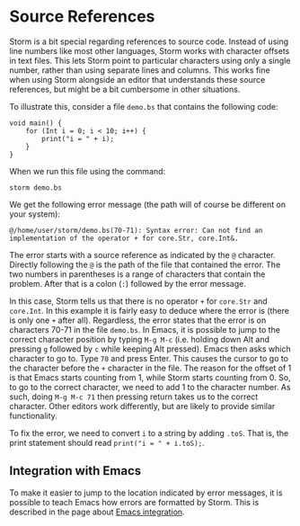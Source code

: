 Source References
=================

Storm is a bit special regarding references to source code. Instead of using line numbers like most
other languages, Storm works with character offsets in text files. This lets Storm point to
particular characters using only a single number, rather than using separate lines and columns. This
works fine when using Storm alongside an editor that understands these source references, but might
be a bit cumbersome in other situations.

To illustrate this, consider a file `demo.bs` that contains the following code:

```bs
void main() {
    for (Int i = 0; i < 10; i++) {
        print("i = " + i);
    }
}
```

When we run this file using the command:

```
storm demo.bs
```

We get the following error message (the path will of course be different on your system):

`@/home/user/storm/demo.bs(70-71): Syntax error: Can not find an implementation of the operator + for core.Str, core.Int&.`

The error starts with a source reference as indicated by the `@` character. Directly following the
`@` is the path of the file that contained the error. The two numbers in parentheses is a range of
characters that contain the problem. After that is a colon (`:`) followed by the error message.

In this case, Storm tells us that there is no operator `+` for `core.Str` and `core.Int`. In this
example it is fairly easy to deduce where the error is (there is only one `+` after all).
Regardless, the error states that the error is on characters 70-71 in the file `demo.bs`. In Emacs,
it is possible to jump to the correct character position by typing `M-g M-c` (i.e. holding down Alt
and pressing `g` followed by `c` while keeping Alt pressed). Emacs then asks which character to go
to. Type `70` and press Enter. This causes the cursor to go to the character before the `+`
character in the file. The reason for the offset of 1 is that Emacs starts counting from 1, while
Storm starts counting from 0. So, to go to the correct character, we need to add 1 to the character
number. As such, doing `M-g M-c 71` then pressing return takes us to the correct character. Other
editors work differently, but are likely to provide similar functionality.

To fix the error, we need to convert `i` to a string by adding `.toS`. That is, the print statement
should read `print("i = " + i.toS);`.


Integration with Emacs
----------------------

To make it easier to jump to the location indicated by error messages, it is possible to teach Emacs
how errors are formatted by Storm. This is described in the page about [Emacs
integration](md:Emacs_Integration).
